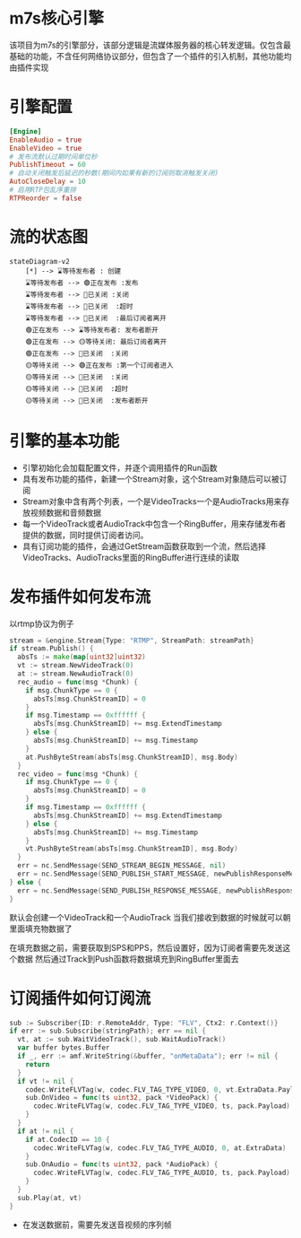 # m7s核心引擎

该项目为m7s的引擎部分，该部分逻辑是流媒体服务器的核心转发逻辑。仅包含最基础的功能，不含任何网络协议部分，但包含了一个插件的引入机制，其他功能均由插件实现

# 引擎配置
```toml
[Engine]
EnableAudio = true
EnableVideo = true
# 发布流默认过期时间单位秒
PublishTimeout = 60
# 自动关闭触发后延迟的秒数(期间内如果有新的订阅则取消触发关闭)
AutoCloseDelay = 10
# 启用RTP包乱序重排
RTPReorder = false
```
# 流的状态图
```mermaid
stateDiagram-v2
    [*] --> ⌛等待发布者 : 创建
    ⌛等待发布者 --> 🟢正在发布 :发布
    ⌛等待发布者 --> 🔴已关闭 :关闭
    ⌛等待发布者 --> 🔴已关闭  :超时
    ⌛等待发布者 --> 🔴已关闭  :最后订阅者离开
    🟢正在发布 --> ⌛等待发布者: 发布者断开
    🟢正在发布 --> 🟡等待关闭: 最后订阅者离开
    🟢正在发布 --> 🔴已关闭  :关闭
    🟡等待关闭 --> 🟢正在发布 :第一个订阅者进入
    🟡等待关闭 --> 🔴已关闭  :关闭
    🟡等待关闭 --> 🔴已关闭  :超时
    🟡等待关闭 --> 🔴已关闭  :发布者断开
```
# 引擎的基本功能
- 引擎初始化会加载配置文件，并逐个调用插件的Run函数
- 具有发布功能的插件，新建一个Stream对象，这个Stream对象随后可以被订阅
- Stream对象中含有两个列表，一个是VideoTracks一个是AudioTracks用来存放视频数据和音频数据
- 每一个VideoTrack或者AudioTrack中包含一个RingBuffer，用来存储发布者提供的数据，同时提供订阅者访问。
- 具有订阅功能的插件，会通过GetStream函数获取到一个流，然后选择VideoTracks、AudioTracks里面的RingBuffer进行连续的读取

# 发布插件如何发布流

以rtmp协议为例子
```go
stream = &engine.Stream{Type: "RTMP", StreamPath: streamPath}
if stream.Publish() {
  absTs := make(map[uint32]uint32)
  vt := stream.NewVideoTrack(0)
  at := stream.NewAudioTrack(0)
  rec_audio = func(msg *Chunk) {
    if msg.ChunkType == 0 {
      absTs[msg.ChunkStreamID] = 0
    }
    if msg.Timestamp == 0xffffff {
      absTs[msg.ChunkStreamID] += msg.ExtendTimestamp
    } else {
      absTs[msg.ChunkStreamID] += msg.Timestamp
    }
    at.PushByteStream(absTs[msg.ChunkStreamID], msg.Body)
  }
  rec_video = func(msg *Chunk) {
    if msg.ChunkType == 0 {
      absTs[msg.ChunkStreamID] = 0
    }
    if msg.Timestamp == 0xffffff {
      absTs[msg.ChunkStreamID] += msg.ExtendTimestamp
    } else {
      absTs[msg.ChunkStreamID] += msg.Timestamp
    }
    vt.PushByteStream(absTs[msg.ChunkStreamID], msg.Body)
  }
  err = nc.SendMessage(SEND_STREAM_BEGIN_MESSAGE, nil)
  err = nc.SendMessage(SEND_PUBLISH_START_MESSAGE, newPublishResponseMessageData(nc.streamID, NetStream_Publish_Start, Level_Status))
} else {
  err = nc.SendMessage(SEND_PUBLISH_RESPONSE_MESSAGE, newPublishResponseMessageData(nc.streamID, NetStream_Publish_BadName, Level_Error))
}
```
默认会创建一个VideoTrack和一个AudioTrack
当我们接收到数据的时候就可以朝里面填充物数据了

在填充数据之前，需要获取到SPS和PPS，然后设置好，因为订阅者需要先发送这个数据
然后通过Track到Push函数将数据填充到RingBuffer里面去

# 订阅插件如何订阅流

```go
sub := Subscriber{ID: r.RemoteAddr, Type: "FLV", Ctx2: r.Context()}
if err := sub.Subscribe(stringPath); err == nil {
  vt, at := sub.WaitVideoTrack(), sub.WaitAudioTrack()
  var buffer bytes.Buffer
  if _, err := amf.WriteString(&buffer, "onMetaData"); err != nil {
    return
  }
  if vt != nil {
    codec.WriteFLVTag(w, codec.FLV_TAG_TYPE_VIDEO, 0, vt.ExtraData.Payload)
    sub.OnVideo = func(ts uint32, pack *VideoPack) {
      codec.WriteFLVTag(w, codec.FLV_TAG_TYPE_VIDEO, ts, pack.Payload)
    }
  }
  if at != nil {
    if at.CodecID == 10 {
      codec.WriteFLVTag(w, codec.FLV_TAG_TYPE_AUDIO, 0, at.ExtraData)
    }
    sub.OnAudio = func(ts uint32, pack *AudioPack) {
      codec.WriteFLVTag(w, codec.FLV_TAG_TYPE_AUDIO, ts, pack.Payload)
    }
  }
  sub.Play(at, vt)
}
```
- 在发送数据前，需要先发送音视频的序列帧